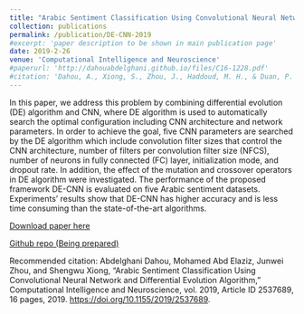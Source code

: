 ```yaml
---
title: "Arabic Sentiment Classification Using Convolutional Neural Network and Differential Evolution Algorithm"
collection: publications
permalink: /publication/DE-CNN-2019
#excerpt: 'paper description to be shown in main publication page'
date: 2019-2-26
venue: 'Computational Intelligence and Neuroscience'
#paperurl: 'http://dahouabdelghani.github.io/files/C16-1228.pdf'
#citation: 'Dahou, A., Xiong, S., Zhou, J., Haddoud, M. H., & Duan, P. &quot;Arabic Sentiment Classification Using Convolutional Neural Network and Differential Evolution Algorithm.&quot; <i>Computational Intelligence and Neuroscience</i>. 1(1).'
---
```

In this paper, we address this problem by combining differential evolution (DE) algorithm and CNN, where DE algorithm is used to automatically search the optimal configuration including CNN architecture and network parameters. In order to achieve the goal, five CNN parameters are searched by the DE algorithm which include convolution filter sizes that control the CNN architecture, number of filters per convolution filter size (NFCS), number of neurons in fully connected (FC) layer, initialization mode, and dropout rate. In addition, the effect of the mutation and crossover operators in DE algorithm were investigated. The performance of the proposed framework DE-CNN is evaluated on five Arabic sentiment datasets. Experiments’ results show that DE-CNN has higher accuracy and is less time consuming than the state-of-the-art algorithms.

[Download paper here](https://www.hindawi.com/journals/cin/2019/2537689/)

[Github repo (Being prepared)](https://github.com/dahouabdelghani/)


Recommended citation: Abdelghani Dahou, Mohamed Abd Elaziz, Junwei Zhou, and Shengwu Xiong, “Arabic Sentiment Classification Using Convolutional Neural Network and Differential Evolution Algorithm,” Computational Intelligence and Neuroscience, vol. 2019, Article ID 2537689, 16 pages, 2019. https://doi.org/10.1155/2019/2537689.